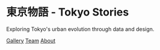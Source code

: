 <div class="splash-page">
  <div class="text-container">
    <h1>東京物語 - Tokyo Stories</h1>
    <p>Exploring Tokyo's urban evolution through data and design.</p>
    <div class="links">
      <a href="/gallery">Gallery</a>
      <a href="/team">Team</a>
      <a href="/about">About</a>
    </div>
  </div>
</div>